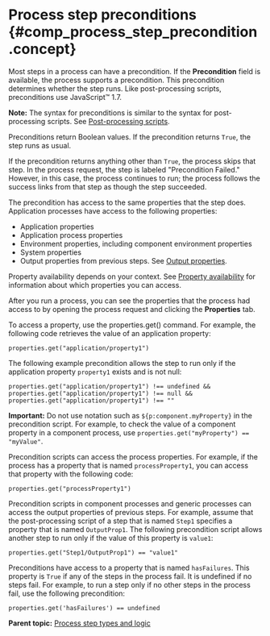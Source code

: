 # Process step preconditions {#comp_process_step_precondition .concept}

Most steps in a process can have a precondition. If the **Precondition** field is available, the process supports a precondition. This precondition determines whether the step runs. Like post-processing scripts, preconditions use JavaScript™ 1.7.

**Note:** The syntax for preconditions is similar to the syntax for post-processing scripts. See [Post-processing scripts](comp_postProcess.md).

Preconditions return Boolean values. If the precondition returns `True`, the step runs as usual.

If the precondition returns anything other than `True`, the process skips that step. In the process request, the step is labeled "Precondition Failed." However, in this case, the process continues to run; the process follows the success links from that step as though the step succeeded.

The precondition has access to the same properties that the step does. Application processes have access to the following properties:

-   Application properties
-   Application process properties
-   Environment properties, including component environment properties
-   System properties
-   Output properties from previous steps. See [Output properties](output_properties.md).

Property availability depends on your context. See [Property availability](ud_properties_avail.md) for information about which properties you can access.

After you run a process, you can see the properties that the process had access to by opening the process request and clicking the **Properties** tab.

To access a property, use the properties.get\(\) command. For example, the following code retrieves the value of an application property:

```
properties.get("application/property1")
```

The following example precondition allows the step to run only if the application property `property1` exists and is not null:

```
properties.get("application/property1") !== undefined && 
properties.get("application/property1") !== null && 
properties.get("application/property1") !== ""
```

**Important:** Do not use notation such as `${p:component.myProperty}` in the precondition script. For example, to check the value of a component property in a component process, use `properties.get("myProperty") == "myValue"`.

Precondition scripts can access the process properties. For example, if the process has a property that is named `processProperty1`, you can access that property with the following code:

```
properties.get("processProperty1")
```

Precondition scripts in component processes and generic processes can access the output properties of previous steps. For example, assume that the post-processing script of a step that is named `Step1` specifies a property that is named `OutputProp1`. The following precondition script allows another step to run only if the value of this property is `value1`:

```
properties.get("Step1/OutputProp1") == "value1"
```

Preconditions have access to a property that is named `hasFailures`. This property is `True` if any of the steps in the process fail. It is undefined if no steps fail. For example, to run a step only if no other steps in the process fail, use the following precondition:

```
properties.get('hasFailures') == undefined
```

**Parent topic:** [Process step types and logic](../topics/process_steps.md)

